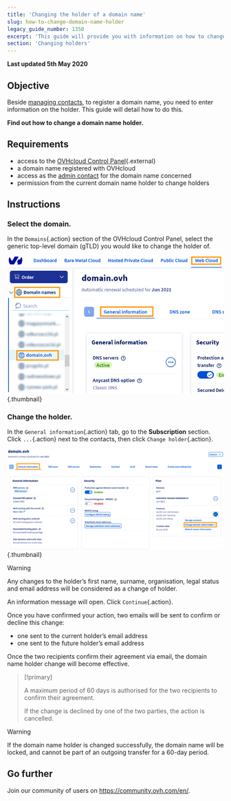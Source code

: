 ```yaml
---
title: 'Changing the holder of a domain name'
slug: how-to-change-domain-name-holder
legacy_guide_number: 1350
excerpt: 'This guide will provide you with information on how to change the holder of a domain name.'
section: 'Changing holders'
---
```


**Last updated 5th May 2020**

## Objective

Beside [managing contacts](../../customer/managing-contacts/), to register a domain name, you need to enter information on the holder. This guide will detail how to do this.

**Find out how to change a domain name holder.**

## Requirements

- access to the [OVHcloud Control Panel](https://ca.ovh.com/auth/?action=gotomanager&from=https://www.ovh.com/world/&ovhSubsidiary=we){.external}
- a domain name registered with OVHcloud
- access as the [admin contact](../../customer/managing-contacts/) for the domain name concerned
- permission from the current domain name holder to change holders

## Instructions

### Select the domain.
In the `Domains`{.action} section of the OVHcloud Control Panel, select the generic top-level domain (gTLD) you would like to change the holder of.


![hosting](images/SS_2.png){.thumbnail}


### Change the holder.
In the `General information`{.action} tab, go to the **Subscription** section. Click `...`{.action} next to the contacts, then click `Change holder`{.action}.


![hosting](images/3652-2.png){.thumbnail}


> [!warning]
>
> Any changes to the holder’s first name, surname, organisation, legal status and email address will be
> considered as a change of holder.
> 

An information message will open. Click `Continue`{.action}.

Once you have confirmed your action, two emails will be sent to confirm or decline this change:

- one sent to the current holder’s email address
- one sent to the future holder’s email address

Once the two recipients confirm their agreement via email, the domain name holder change will become effective.



> [!primary]
>
> 
> A maximum period of 60 days is authorised for the two recipients to confirm their agreement.
> 
> If the change is declined by one of the two parties, the action is cancelled.
> 
> 



> [!warning]
>
> If the domain name holder is changed successfully, the domain name will be
> locked, and cannot be part of an outgoing transfer for a 60-day period.
> 

## Go further


Join our community of users on https://community.ovh.com/en/.
